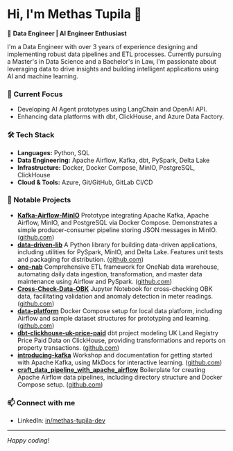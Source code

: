 # Hi, I'm Methas Tupila 👋

🚀 **Data Engineer | AI Engineer Enthusiast**

I'm a Data Engineer with over 3 years of experience designing and implementing robust data pipelines and ETL processes. Currently pursuing a Master's in Data Science and a Bachelor's in Law, I'm passionate about leveraging data to drive insights and building intelligent applications using AI and machine learning.

### 🔭 Current Focus

* Developing AI Agent prototypes using LangChain and OpenAI API.
* Enhancing data platforms with dbt, ClickHouse, and Azure Data Factory.

### 🛠️ Tech Stack

* **Languages:** Python, SQL
* **Data Engineering:** Apache Airflow, Kafka, dbt, PySpark, Delta Lake
* **Infrastructure:** Docker, Docker Compose, MinIO, PostgreSQL, ClickHouse
* **Cloud & Tools:** Azure, Git/GitHub, GitLab CI/CD

### 📂 Notable Projects

* **[Kafka-Airflow-MinIO](https://github.com/methas1909/Kafka-Airflow-MinIO)**
  Prototype integrating Apache Kafka, Apache Airflow, MinIO, and PostgreSQL via Docker Compose. Demonstrates a simple producer-consumer pipeline storing JSON messages in MinIO. ([github.com](https://github.com/methas1909/Kafka-Airflow-MinIO))
* **[data-driven-lib](https://github.com/methas1909/data-driven-lib)**
  A Python library for building data-driven applications, including utilities for PySpark, MinIO, and Delta Lake. Features unit tests and packaging for distribution. ([github.com](https://github.com/methas1909/data-driven-lib))
* **[one-nab](https://github.com/methas1909/one-nab)**
  Comprehensive ETL framework for OneNab data warehouse, automating daily data ingestion, transformation, and master data maintenance using Airflow and PySpark. ([github.com](https://github.com/methas1909/one-nab))
* **[Cross-Check-Data-OBK](https://github.com/methas1909/Cross-Check-Data-OBK)**
  Jupyter Notebook for cross-checking OBK data, facilitating validation and anomaly detection in meter readings. ([github.com](https://github.com/methas1909/Cross-Check-Data-OBK))
* **[data-platform](https://github.com/methas1909/data-platform)**
  Docker Compose setup for local data platform, including Airflow and sample dataset structures for prototyping and learning. ([github.com](https://github.com/methas1909/data-platform))
* **[dbt-clickhouse-uk-price-paid](https://github.com/methas1909/dbt-clickhouse-uk-price-paid)**
  dbt project modeling UK Land Registry Price Paid Data on ClickHouse, providing transformations and reports on property transactions. ([github.com](https://github.com/methas1909/dbt-clickhouse-uk-price-paid))
* **[introducing-kafka](https://github.com/methas1909/introducing-kafka)**
  Workshop and documentation for getting started with Apache Kafka, using MkDocs for interactive learning. ([github.com](https://github.com/methas1909/introducing-kafka))
* **[craft\_data\_pipeline\_with\_apache\_airflow](https://github.com/methas1909/craft_data_pipeline_with_apache_airflow)**
  Boilerplate for creating Apache Airflow data pipelines, including directory structure and Docker Compose setup. ([github.com](https://github.com/methas1909/craft_data_pipeline_with_apache_airflow))

### 📫 Connect with me

* LinkedIn: [in/methas-tupila-dev](https://www.linkedin.com/in/methas-tupila-dev)

---

*Happy coding!*
